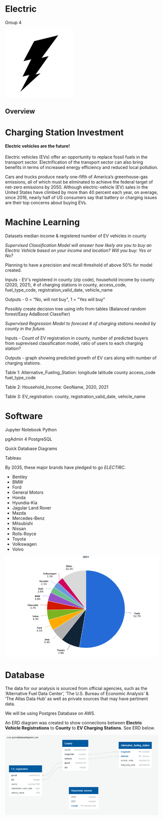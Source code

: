 # Electric
Group 4 



![image](https://github.com/TSheridan01/Electric2/blob/1122ea20914e10c1787b96e5cf800c9d38a6615b/Images/Bolt1.png)


## Overview 

# Charging Station Investment 

#### Electric vehicles are the future!

Electric vehicles (EVs) offer an opportunity to replace fossil fuels in the transport sector. Electrification of the transport sector can also bring benefits in terms of increased energy efficiency and reduced local pollution.

Cars and trucks produce nearly one-fifth of America’s greenhouse-gas emissions, all of which must be eliminated to achieve the federal target of net-zero emissions by 2050. Although electric-vehicle (EV) sales in the United States have climbed by more than 40 percent each year, on average, since 2016, nearly half of US consumers say that battery or charging issues are their top concerns about buying EVs.


# Machine Learning 


Datasets median income & registered number of EV vehicles in county

*Supervised Classification Model will answer how likely are you to buy an Electric Vehicle based on your income and location? Will you buy: Yes or No?*

Planning to have a precision and recall threshold of above 50% for model created. 

Inputs - EV's registered in county (zip code), household income by county (2020, 2021), # of charging stations in county, access_code,
fuel_type_code, registration_valid_date, vehicle_name

Outputs - 0 = "No, will not buy", 1 = "Yes will buy" 

Possibly create decision tree using info from tables (Balanced random forest/Easy AdaBoost Classifier) 

*Supervised Regression Model to forecast # of charging stations needed by county in the future.* 

Inputs - Count of EV registration in county, number of predicted buyers from suprevised classification model, ratio of users to each charging station? 

Outputs - graph showing predicted growth of EV cars along with number of charging stations. 

Table 1: Alternative_Fueling_Station:
longitude
latitude
county
access_code
fuel_type_code

Table 2: Household_Income:
GeoName, 2020, 2021

Table 3: EV_registration:
county, registration_valid_date, vehicle_name


# Software

Jupyter Notebook
  Python
  
pgAdmin 4
  PostgreSQL

Quick Database Diagrams

Tableau



By 2035, these major brands have pledged to go *ELECTIRC*.

- Bentley
- BMW
- Ford
- General Motors
- Honda
- Hyundia-Kia
- Jagular Land Rover
- Mazda
- Mercedes-Benz
- Mitsubishi
- Nissan
- Rolls-Royce
- Toyota
- Volkswagen
- Volvo



![image](https://github.com/TSheridan01/Electric2/blob/5ac605bee43303fa88732d96de8f2f40c228a218/Images/OEMMarketShare.png)



# Database

The data for our analysis is sourced from official agencies, such as the ‘Alternative Fuel Data Center’, ‘The U.S. Bureau of Economic Analysis’ & ‘The Atlas Data Hub’ as well as private sources that may have pertinent data. 

We will be using Postgres Database on AWS. 


An ERD diagram was created to show connections between **Electric Vehicle Registrations** to **County** to **EV Charging Stations**. 
See ERD below.



![image](https://github.com/TSheridan01/Electric2/blob/37382abf37ab2775edad720611367b26f2c89717/Resources/QuickDBD-export.png)




